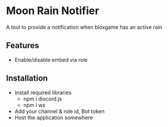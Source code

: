 # Moon Rain Notifier

A tool to provide a notification when bloxgame has an active rain

## Features
- Enable/disable embed via role 
  
## Installation
- Install required libraries
  - npm i discord.js
  - npm i ws
- Add your channel & role id, Bot token
- Host the application somewhere
